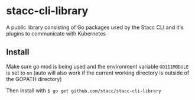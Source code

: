 # stacc-cli-library

A public library consisting of Go packages used by the Stacc CLI and it's plugins to communicate with Kubernetes

## Install

Make sure go mod is being used and the environment variable `GO111MODULE` is set to `on` (auto will also work if the current working directory is outside of the GOPATH directory)

Then install with `$ go get github.com/stacc/stacc-cli-library`
